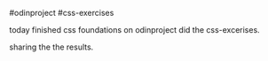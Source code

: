 #odinproject   #css-exercises

today finished css foundations on odinproject did the css-excerises.

sharing the the results.
